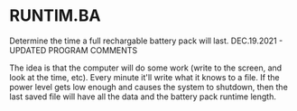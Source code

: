 # RUNTIM.BA
 Determine the time a full rechargable battery pack will last.
 DEC.19.2021 - UPDATED PROGRAM COMMENTS

 The idea is that the computer will do some work (write to the screen, and look at the time, etc). Every minute it'll write what it knows to a file. If the power level gets low enough and causes the system to shutdown, then the last saved file will have all the data and the battery pack runtime length.
 
